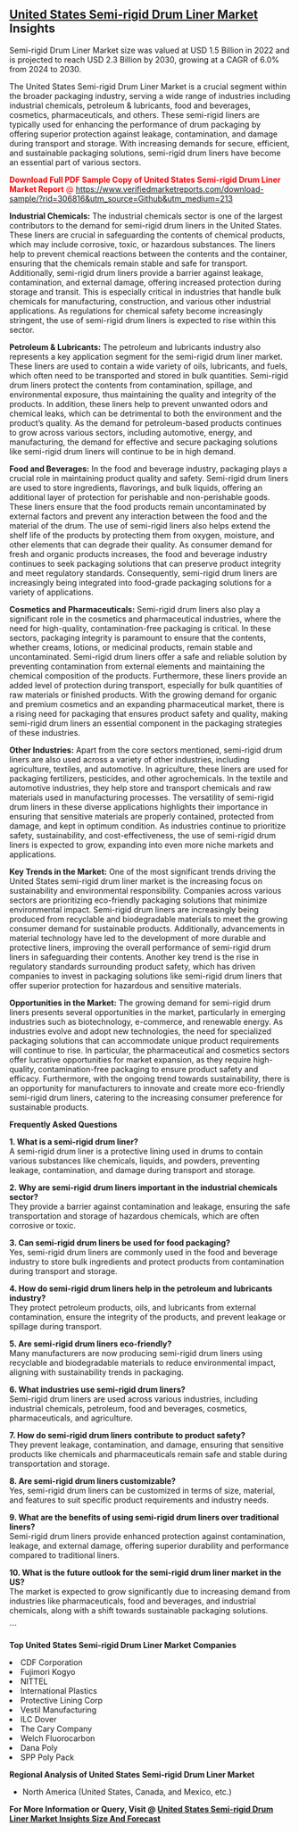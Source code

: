 <h2><a href="https://www.verifiedmarketreports.com/download-sample/?rid=306816&amp;utm_source=Github&amp;utm_medium=213" target="_blank">United States Semi-rigid Drum Liner Market</a> Insights</h2><p>Semi-rigid Drum Liner Market size was valued at USD 1.5 Billion in 2022 and is projected to reach USD 2.3 Billion by 2030, growing at a CAGR of 6.0% from 2024 to 2030.</p><p><p>The United States Semi-rigid Drum Liner Market is a crucial segment within the broader packaging industry, serving a wide range of industries including industrial chemicals, petroleum & lubricants, food and beverages, cosmetics, pharmaceuticals, and others. These semi-rigid liners are typically used for enhancing the performance of drum packaging by offering superior protection against leakage, contamination, and damage during transport and storage. With increasing demands for secure, efficient, and sustainable packaging solutions, semi-rigid drum liners have become an essential part of various sectors. <p><span class=""><span style="color: #ff0000;"><strong>Download Full PDF Sample Copy of United States Semi-rigid Drum Liner Market Report</strong> @ </span><a href="https://www.verifiedmarketreports.com/download-sample/?rid=306816&amp;utm_source=Github&amp;utm_medium=213" target="_blank">https://www.verifiedmarketreports.com/download-sample/?rid=306816&amp;utm_source=Github&amp;utm_medium=213</a></span></p></p><p><strong>Industrial Chemicals:</strong> The industrial chemicals sector is one of the largest contributors to the demand for semi-rigid drum liners in the United States. These liners are crucial in safeguarding the contents of chemical products, which may include corrosive, toxic, or hazardous substances. The liners help to prevent chemical reactions between the contents and the container, ensuring that the chemicals remain stable and safe for transport. Additionally, semi-rigid drum liners provide a barrier against leakage, contamination, and external damage, offering increased protection during storage and transit. This is especially critical in industries that handle bulk chemicals for manufacturing, construction, and various other industrial applications. As regulations for chemical safety become increasingly stringent, the use of semi-rigid drum liners is expected to rise within this sector.<p><strong>Petroleum & Lubricants:</strong> The petroleum and lubricants industry also represents a key application segment for the semi-rigid drum liner market. These liners are used to contain a wide variety of oils, lubricants, and fuels, which often need to be transported and stored in bulk quantities. Semi-rigid drum liners protect the contents from contamination, spillage, and environmental exposure, thus maintaining the quality and integrity of the products. In addition, these liners help to prevent unwanted odors and chemical leaks, which can be detrimental to both the environment and the product’s quality. As the demand for petroleum-based products continues to grow across various sectors, including automotive, energy, and manufacturing, the demand for effective and secure packaging solutions like semi-rigid drum liners will continue to be in high demand.<p><strong>Food and Beverages:</strong> In the food and beverage industry, packaging plays a crucial role in maintaining product quality and safety. Semi-rigid drum liners are used to store ingredients, flavorings, and bulk liquids, offering an additional layer of protection for perishable and non-perishable goods. These liners ensure that the food products remain uncontaminated by external factors and prevent any interaction between the food and the material of the drum. The use of semi-rigid liners also helps extend the shelf life of the products by protecting them from oxygen, moisture, and other elements that can degrade their quality. As consumer demand for fresh and organic products increases, the food and beverage industry continues to seek packaging solutions that can preserve product integrity and meet regulatory standards. Consequently, semi-rigid drum liners are increasingly being integrated into food-grade packaging solutions for a variety of applications.<p><strong>Cosmetics and Pharmaceuticals:</strong> Semi-rigid drum liners also play a significant role in the cosmetics and pharmaceutical industries, where the need for high-quality, contamination-free packaging is critical. In these sectors, packaging integrity is paramount to ensure that the contents, whether creams, lotions, or medicinal products, remain stable and uncontaminated. Semi-rigid drum liners offer a safe and reliable solution by preventing contamination from external elements and maintaining the chemical composition of the products. Furthermore, these liners provide an added level of protection during transport, especially for bulk quantities of raw materials or finished products. With the growing demand for organic and premium cosmetics and an expanding pharmaceutical market, there is a rising need for packaging that ensures product safety and quality, making semi-rigid drum liners an essential component in the packaging strategies of these industries.<p><strong>Other Industries:</strong> Apart from the core sectors mentioned, semi-rigid drum liners are also used across a variety of other industries, including agriculture, textiles, and automotive. In agriculture, these liners are used for packaging fertilizers, pesticides, and other agrochemicals. In the textile and automotive industries, they help store and transport chemicals and raw materials used in manufacturing processes. The versatility of semi-rigid drum liners in these diverse applications highlights their importance in ensuring that sensitive materials are properly contained, protected from damage, and kept in optimum condition. As industries continue to prioritize safety, sustainability, and cost-effectiveness, the use of semi-rigid drum liners is expected to grow, expanding into even more niche markets and applications.<p><strong>Key Trends in the Market:</strong> One of the most significant trends driving the United States semi-rigid drum liner market is the increasing focus on sustainability and environmental responsibility. Companies across various sectors are prioritizing eco-friendly packaging solutions that minimize environmental impact. Semi-rigid drum liners are increasingly being produced from recyclable and biodegradable materials to meet the growing consumer demand for sustainable products. Additionally, advancements in material technology have led to the development of more durable and protective liners, improving the overall performance of semi-rigid drum liners in safeguarding their contents. Another key trend is the rise in regulatory standards surrounding product safety, which has driven companies to invest in packaging solutions like semi-rigid drum liners that offer superior protection for hazardous and sensitive materials.<p><strong>Opportunities in the Market:</strong> The growing demand for semi-rigid drum liners presents several opportunities in the market, particularly in emerging industries such as biotechnology, e-commerce, and renewable energy. As industries evolve and adopt new technologies, the need for specialized packaging solutions that can accommodate unique product requirements will continue to rise. In particular, the pharmaceutical and cosmetics sectors offer lucrative opportunities for market expansion, as they require high-quality, contamination-free packaging to ensure product safety and efficacy. Furthermore, with the ongoing trend towards sustainability, there is an opportunity for manufacturers to innovate and create more eco-friendly semi-rigid drum liners, catering to the increasing consumer preference for sustainable products. <p><strong>Frequently Asked Questions</strong></p><p><strong>1. What is a semi-rigid drum liner?</strong><br> A semi-rigid drum liner is a protective lining used in drums to contain various substances like chemicals, liquids, and powders, preventing leakage, contamination, and damage during transport and storage.</p><p><strong>2. Why are semi-rigid drum liners important in the industrial chemicals sector?</strong><br> They provide a barrier against contamination and leakage, ensuring the safe transportation and storage of hazardous chemicals, which are often corrosive or toxic.</p><p><strong>3. Can semi-rigid drum liners be used for food packaging?</strong><br> Yes, semi-rigid drum liners are commonly used in the food and beverage industry to store bulk ingredients and protect products from contamination during transport and storage.</p><p><strong>4. How do semi-rigid drum liners help in the petroleum and lubricants industry?</strong><br> They protect petroleum products, oils, and lubricants from external contamination, ensure the integrity of the products, and prevent leakage or spillage during transport.</p><p><strong>5. Are semi-rigid drum liners eco-friendly?</strong><br> Many manufacturers are now producing semi-rigid drum liners using recyclable and biodegradable materials to reduce environmental impact, aligning with sustainability trends in packaging.</p><p><strong>6. What industries use semi-rigid drum liners?</strong><br> Semi-rigid drum liners are used across various industries, including industrial chemicals, petroleum, food and beverages, cosmetics, pharmaceuticals, and agriculture.</p><p><strong>7. How do semi-rigid drum liners contribute to product safety?</strong><br> They prevent leakage, contamination, and damage, ensuring that sensitive products like chemicals and pharmaceuticals remain safe and stable during transportation and storage.</p><p><strong>8. Are semi-rigid drum liners customizable?</strong><br> Yes, semi-rigid drum liners can be customized in terms of size, material, and features to suit specific product requirements and industry needs.</p><p><strong>9. What are the benefits of using semi-rigid drum liners over traditional liners?</strong><br> Semi-rigid drum liners provide enhanced protection against contamination, leakage, and external damage, offering superior durability and performance compared to traditional liners.</p><p><strong>10. What is the future outlook for the semi-rigid drum liner market in the US?</strong><br> The market is expected to grow significantly due to increasing demand from industries like pharmaceuticals, food and beverages, and industrial chemicals, along with a shift towards sustainable packaging solutions.</p>```</p><p><strong>Top United States Semi-rigid Drum Liner Market Companies</strong></p><div data-test-id=""><p><li>CDF Corporation</li><li> Fujimori Kogyo</li><li> NITTEL</li><li> International Plastics</li><li> Protective Lining Corp</li><li> Vestil Manufacturing</li><li> ILC Dover</li><li> The Cary Company</li><li> Welch Fluorocarbon</li><li> Dana Poly</li><li> SPP Poly Pack</li></p><div><strong>Regional Analysis of&nbsp;United States Semi-rigid Drum Liner Market</strong></div><ul><li dir="ltr"><p dir="ltr">North America&nbsp;(United States, Canada, and Mexico, etc.)</p></li></ul><p><strong>For More Information or Query, Visit @&nbsp;</strong><strong><a href="https://www.verifiedmarketreports.com/product/semi-rigid-drum-liner-market/?utm_source=Github&amp;utm_medium=213" target="_blank">United States Semi-rigid Drum Liner Market Insights Size And Forecast</a></strong></p></div>
